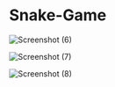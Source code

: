 # Snake-Game

![Screenshot (6)](https://github.com/Abhishek-2004-17/Snake-Game/assets/117198301/4d679644-a303-4c66-8304-5f35b77f4ba5)

![Screenshot (7)](https://github.com/Abhishek-2004-17/Snake-Game/assets/117198301/9e596464-9705-4def-bd0e-c0ff36902048)

![Screenshot (8)](https://github.com/Abhishek-2004-17/Snake-Game/assets/117198301/c540a718-9576-40ca-9db0-ec1d5323aeb9)
